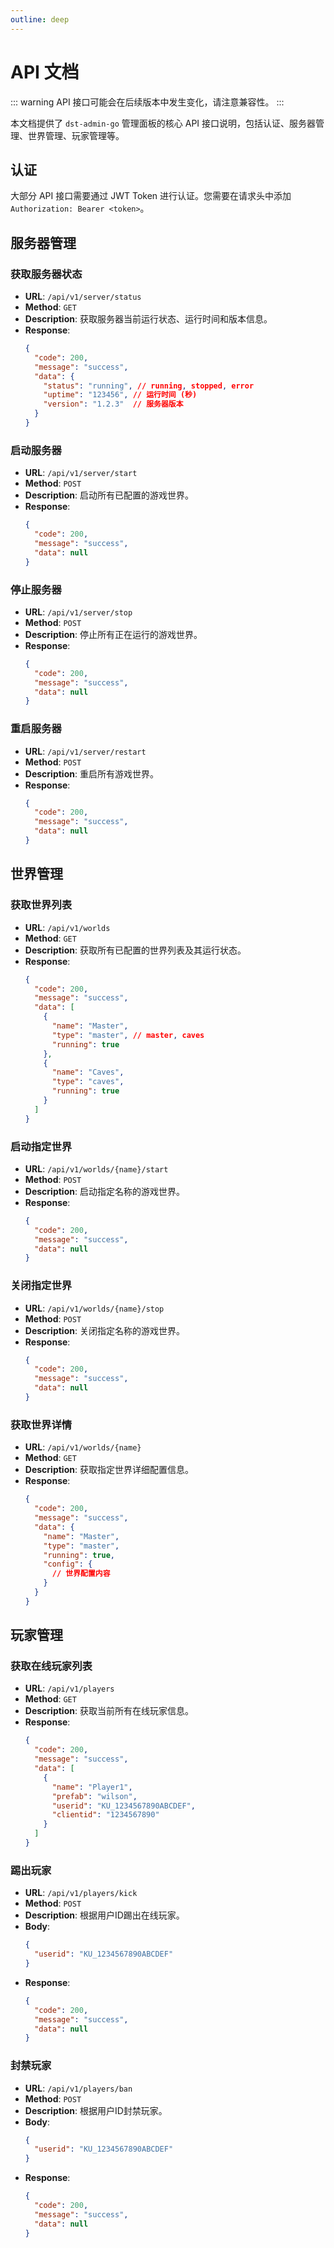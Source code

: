 ```yaml
---
outline: deep
---
```


# API 文档

::: warning
API 接口可能会在后续版本中发生变化，请注意兼容性。
:::

本文档提供了 `dst-admin-go` 管理面板的核心 API 接口说明，包括认证、服务器管理、世界管理、玩家管理等。

## 认证

大部分 API 接口需要通过 JWT Token 进行认证。您需要在请求头中添加 `Authorization: Bearer <token>`。

## 服务器管理

### 获取服务器状态

- **URL**: `/api/v1/server/status`
- **Method**: `GET`
- **Description**: 获取服务器当前运行状态、运行时间和版本信息。
- **Response**:
  ```json
  {
    "code": 200,
    "message": "success",
    "data": {
      "status": "running", // running, stopped, error
      "uptime": "123456", // 运行时间 (秒)
      "version": "1.2.3"  // 服务器版本
    }
  }
  ```

### 启动服务器

- **URL**: `/api/v1/server/start`
- **Method**: `POST`
- **Description**: 启动所有已配置的游戏世界。
- **Response**:
  ```json
  {
    "code": 200,
    "message": "success",
    "data": null
  }
  ```

### 停止服务器

- **URL**: `/api/v1/server/stop`
- **Method**: `POST`
- **Description**: 停止所有正在运行的游戏世界。
- **Response**:
  ```json
  {
    "code": 200,
    "message": "success",
    "data": null
  }
  ```

### 重启服务器

- **URL**: `/api/v1/server/restart`
- **Method**: `POST`
- **Description**: 重启所有游戏世界。
- **Response**:
  ```json
  {
    "code": 200,
    "message": "success",
    "data": null
  }
  ```

## 世界管理

### 获取世界列表

- **URL**: `/api/v1/worlds`
- **Method**: `GET`
- **Description**: 获取所有已配置的世界列表及其运行状态。
- **Response**:
  ```json
  {
    "code": 200,
    "message": "success",
    "data": [
      {
        "name": "Master",
        "type": "master", // master, caves
        "running": true
      },
      {
        "name": "Caves",
        "type": "caves",
        "running": true
      }
    ]
  }
  ```

### 启动指定世界

- **URL**: `/api/v1/worlds/{name}/start`
- **Method**: `POST`
- **Description**: 启动指定名称的游戏世界。
- **Response**:
  ```json
  {
    "code": 200,
    "message": "success",
    "data": null
  }
  ```

### 关闭指定世界

- **URL**: `/api/v1/worlds/{name}/stop`
- **Method**: `POST`
- **Description**: 关闭指定名称的游戏世界。
- **Response**:
  ```json
  {
    "code": 200,
    "message": "success",
    "data": null
  }
  ```

### 获取世界详情

- **URL**: `/api/v1/worlds/{name}`
- **Method**: `GET`
- **Description**: 获取指定世界详细配置信息。
- **Response**:
  ```json
  {
    "code": 200,
    "message": "success",
    "data": {
      "name": "Master",
      "type": "master",
      "running": true,
      "config": {
        // 世界配置内容
      }
    }
  }
  ```

## 玩家管理

### 获取在线玩家列表

- **URL**: `/api/v1/players`
- **Method**: `GET`
- **Description**: 获取当前所有在线玩家信息。
- **Response**:
  ```json
  {
    "code": 200,
    "message": "success",
    "data": [
      {
        "name": "Player1",
        "prefab": "wilson",
        "userid": "KU_1234567890ABCDEF",
        "clientid": "1234567890"
      }
    ]
  }
  ```

### 踢出玩家

- **URL**: `/api/v1/players/kick`
- **Method**: `POST`
- **Description**: 根据用户ID踢出在线玩家。
- **Body**:
  ```json
  {
    "userid": "KU_1234567890ABCDEF"
  }
  ```
- **Response**:
  ```json
  {
    "code": 200,
    "message": "success",
    "data": null
  }
  ```

### 封禁玩家

- **URL**: `/api/v1/players/ban`
- **Method**: `POST`
- **Description**: 根据用户ID封禁玩家。
- **Body**:
  ```json
  {
    "userid": "KU_1234567890ABCDEF"
  }
  ```
- **Response**:
  ```json
  {
    "code": 200,
    "message": "success",
    "data": null
  }
  ```